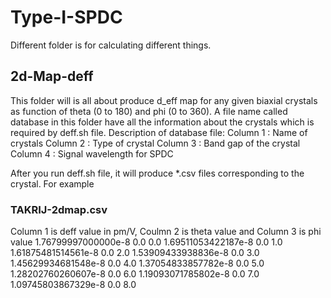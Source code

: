 # Type-I-SPDC
Different folder is for calculating different things.
## **2d-Map-deff** 
This folder will is all about produce d_eff map for any given biaxial crystals as function of theta (0 to 180) and phi (0 to 360). A file name called database in this folder have all the information about the crystals which is required by deff.sh file.
Description of database file:
Column 1 : Name of crystals
Column 2 : Type of crystal
Column 3 : Band gap of the crystal
Column 4 : Signal wavelength for SPDC

After you run deff.sh file, it will produce *.csv files corresponding to the crystal. For example
### TAKRIJ-2dmap.csv
Column 1 is deff value in pm/V, Coulmn 2 is theta value and Column 3 is phi value
1.76799997000000e-8 0.0 0.0
1.69511053422187e-8 0.0 1.0
1.61875481514561e-8 0.0 2.0
1.53909433938836e-8 0.0 3.0
1.45629934681548e-8 0.0 4.0
1.37054833857782e-8 0.0 5.0
1.28202760260607e-8 0.0 6.0
1.19093071785802e-8 0.0 7.0
1.09745803867329e-8 0.0 8.0
